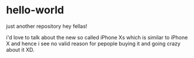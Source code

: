# hello-world
just another repository
hey fellas!

i'd love to talk about the new so called iPhone Xs
which is similar to iPhone X and hence i see no valid reason for pepople buying it and going crazy about it XD.
